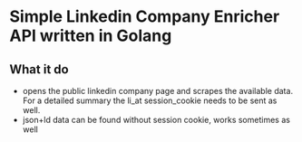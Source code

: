 # Simple Linkedin Company Enricher API written in Golang

## What it do

- opens the public linkedin company page and scrapes the available data. For a detailed summary the li_at session_cookie needs to be sent as well.
- json+ld data can be found without session cookie, works sometimes as well
